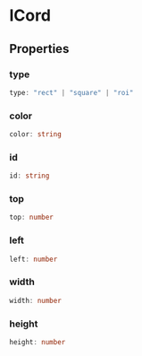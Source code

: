 # ICord

## Properties

### type

```ts
type: "rect" | "square" | "roi"
```

### color

```ts
color: string
```

### id

```ts
id: string
```

### top

```ts
top: number
```

### left

```ts
left: number
```

### width

```ts
width: number
```

### height

```ts
height: number
```
